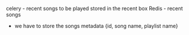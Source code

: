 celery - recent songs to be played stored in the recent box
Redis - recent songs 
- we have to store the songs metadata {id, song name, playlist name}
